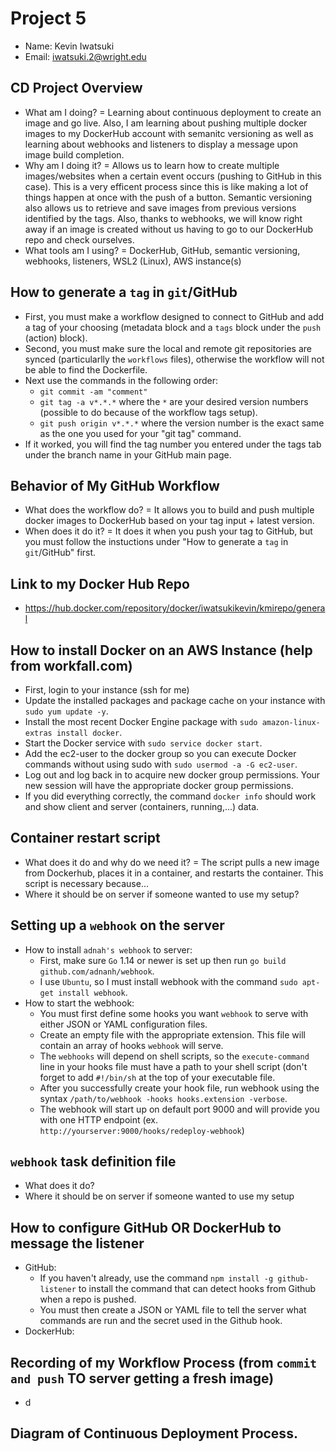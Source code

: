 # Project 5
- Name: Kevin Iwatsuki
- Email: iwatsuki.2@wright.edu
## CD Project Overview
- What am I doing? = Learning about continuous deployment to create an image and go live. Also, I am learning about pushing multiple docker images to my DockerHub account with semanitc versioning as well as learning about webhooks and listeners to display a message upon image build completion.
- Why am I doing it? = Allows us to learn how to create multiple images/websites when a certain event occurs (pushing to GitHub in this case). This is a very efficent process since this is like making a lot of things happen at once with the push of a button. Semantic versioning also allows us to retrieve and save images from previous versions identified by the tags. Also, thanks to webhooks, we will know right away if an image is created without us having to go to our DockerHub repo and check ourselves.
- What tools am I using? = DockerHub, GitHub, semantic versioning, webhooks, listeners, WSL2 (Linux), AWS instance(s)
## How to generate a `tag` in `git`/GitHub
- First, you must make a workflow designed to connect to GitHub and add a tag of your choosing (metadata block and a `tags` block under the `push` (action) block).
- Second, you must make sure the local and remote git repositories are synced (particularlly the `workflows` files), otherwise the workflow will not be able to find the Dockerfile.
- Next use the commands in the following order:
  - `git commit -am "comment"`
  - `git tag -a v*.*.*` where the `*` are your desired version numbers (possible to do because of the workflow tags setup).
  - `git push origin v*.*.*` where the version number is the exact same as the one you used for your "git tag" command.
- If it worked, you will find the tag number you entered under the tags tab under the branch name in your GitHub main page.
## Behavior of My GitHub Workflow
- What does the workflow do? = It allows you to build and push multiple docker images to DockerHub based on your tag input + latest version.
- When does it do it? = It does it when you push your tag to GitHub, but you must follow the instuctions under "How to generate a `tag` in `git`/GitHub" first.
## Link to my Docker Hub Repo 
- https://hub.docker.com/repository/docker/iwatsukikevin/kmirepo/general
## How to install Docker on an AWS Instance (help from workfall.com)
- First, login to your instance (ssh for me)
- Update the installed packages and package cache on your instance with `sudo yum update -y`.
- Install the most recent Docker Engine package with `sudo amazon-linux-extras install docker`.
- Start the Docker service with `sudo service docker start`.
- Add the ec2-user to the docker group so you can execute Docker commands without using sudo with `sudo usermod -a -G ec2-user`.
- Log out and log back in to acquire new docker group permissions. Your new session will have the appropriate docker group permissions.
- If you did everything correctly, the command `docker info` should work and show client and server (containers, running,...) data.  
## Container restart script
- What does it do and why do we need it? = The script pulls a new image from Dockerhub, places it in a container, and restarts the container. This script is necessary because...
- Where it should be on server if someone wanted to use my setup? 
## Setting up a `webhook` on the server
- How to install `adnah's webhook` to server:
  - First, make sure `Go` 1.14 or newer is set up then run `go build github.com/adnanh/webhook`.
  - I use `Ubuntu`, so I must install webhook with the command `sudo apt-get install webhook`.
- How to start the webhook:
  - You must first define some hooks you want `webhook` to serve with either JSON or YAML configuration files.
  - Create an empty file with the appropriate extension. This file will contain an array of hooks `webhook` will serve.
  - The `webhooks` will depend on shell scripts, so the `execute-command` line in your hooks file must have a path to your shell script (don't forget to add `#!/bin/sh` at the top of your executable file.
  - After you successfully create your hook file, run webhook using the syntax `/path/to/webhook -hooks hooks.extension -verbose`.
  - The webhook will start up on default port 9000 and will provide you with one HTTP endpoint (ex. `http://yourserver:9000/hooks/redeploy-webhook`)
## `webhook` task definition file
- What does it do?
- Where it should be on server if someone wanted to use my setup
## How to configure GitHub OR DockerHub to message the listener
- GitHub:
  - If you haven't already, use the command `npm install -g github-listener` to install the command that can detect hooks from Github when a repo is pushed.
  - You must then create a JSON or YAML file to tell the server what commands are run and the secret used in the Github hook.
- DockerHub:
## Recording of my Workflow Process (from `commit and push` TO server getting a fresh image)
- d
## Diagram of Continuous Deployment Process.

